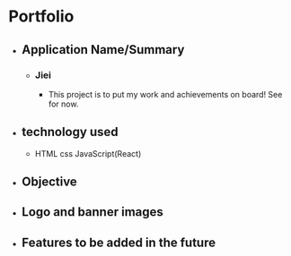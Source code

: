 # Portfolio

- ## Application Name/Summary
  -  ### Jiei
     - This project is to put my work and achievements on board! See for now.

- ## technology used
  - HTML css JavaScript(React)


- ## Objective

- ## Logo and banner images

- ## Features to be added in the future